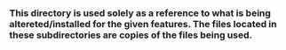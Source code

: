 ### This directory is used solely as a reference to what is being altereted/installed for the given features. The files located in these subdirectories are copies of the files being used. 
